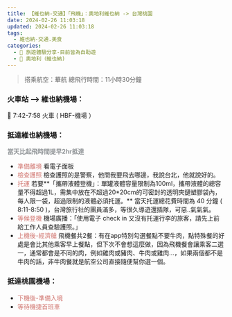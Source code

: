 ```yaml
---
title: 【維也納-交通】「飛機」：奧地利維也納 -> 台灣桃園
date: 2024-02-26 11:03:18
updated: 2024-02-26 11:03:18
tags:
  - 維也納-交通.美食
categories: 
  - 🌴 旅遊體驗分享-目前皆為自助遊
  - 🥥 奧地利（維也納)  
---
```

>搭乘航空：華航
>總飛行時間：11小時30分鐘
<!-- more -->
### 火車站 --> 維也納機場：
🚄 7:42-7:58 火車 ( HBF-機場 ）
### 抵達維也納機場：
**<font color=#909497>當天比起飛時間提早2hr抵達</font>**
+ <font color=#D1756F>準備離境</font> 
看電子面板
+ <font color=#D1756F>檢查護照</font>
檢查護照的是警察，他問我要飛去哪邊，我說台北，他就說好的。
+ <font color=#D1756F>托運</font>
若要**「攜帶液體登機」：單罐液體容量限制為100ml，攜帶液體的總容量不得超過1L，需集中放在不超過20*20cm的可密封的透明夾鏈塑膠袋內，每人限一袋，超過限制的液體必須托運。**
當天托運總花費時間為 40 分鐘 ( 8:11-8:50 )，台灣旅行社的團員滿多，等很久導遊還插隊，可惡..氣氣氣。
+ <font color=#D1756F>等候登機</font>
機場廣播：「使用電子 check in 又沒有托運行李的旅客，請先上前給工作人員查驗護照。」
+ <font color=#D1756F>上機後-經濟艙</font>
飛機餐共2餐：有在app特別勾選餐點不要牛肉，點特殊餐的好處是會比其他乘客早上餐點，但下次不會想這麼做，因為飛機餐會讓乘客二選一，通常都會是不同的肉，例如雞肉或豬肉、牛肉或雞肉…，如果兩個都不是牛肉的話，非牛肉餐就是航空公司直接隨便幫你選一個。

### 抵達桃園機場：
+ <font color=#D1756F>下機後-準備入境</font>
+ <font color=#D1756F>等待機捷首班車</font>

